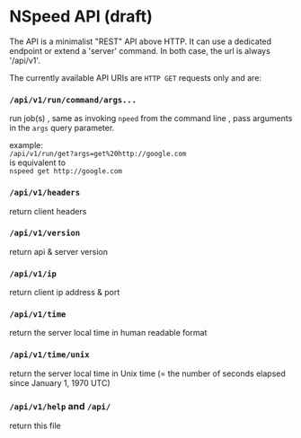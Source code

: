 # NSpeed API (draft)

The API is a minimalist "REST" API above HTTP. 
It can use a dedicated endpoint or extend a 'server' command. In both case, the url is always '/api/v1'.

The currently available API URIs are `HTTP GET` requests only and are:
### `/api/v1/run/command/args...`
run job(s) , same as invoking `npeed` from the command line , pass arguments in the `args` query parameter.

example:  
`/api/v1/run/get?args=get%20http://google.com`  
is equivalent to   
`nspeed get http://google.com`  

### `/api/v1/headers`
return client headers

### `/api/v1/version`
return api & server version

### `/api/v1/ip`
return client ip address & port 

### `/api/v1/time`
return the server local time in human readable format
### `/api/v1/time/unix` 
return the server local time in Unix time (= the number of seconds elapsed since January 1, 1970 UTC)

### `/api/v1/help` and `/api/`
return this file
